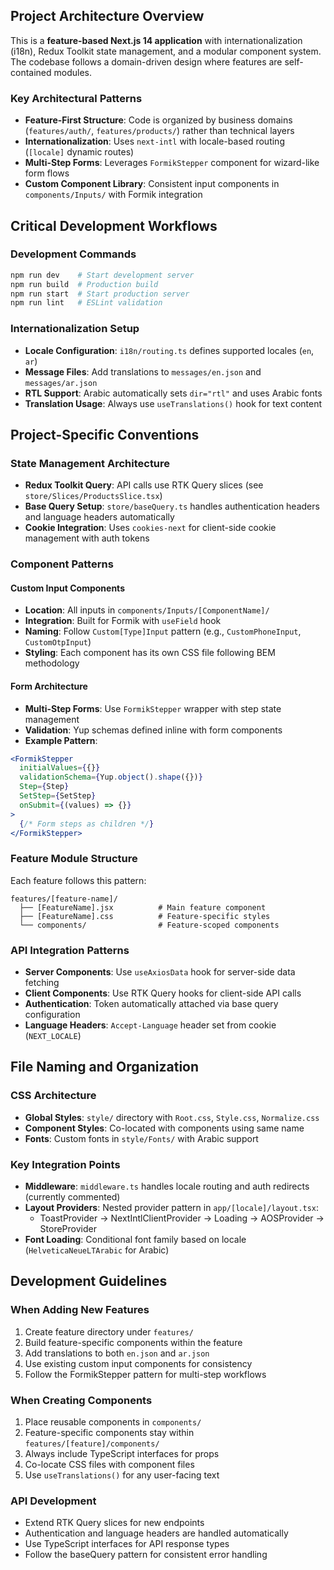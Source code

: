 ## Project Architecture Overview

This is a **feature-based Next.js 14 application** with internationalization (i18n), Redux Toolkit state management, and a modular component system. The codebase follows a domain-driven design where features are self-contained modules.

### Key Architectural Patterns

- **Feature-First Structure**: Code is organized by business domains (`features/auth/`, `features/products/`) rather than technical layers
- **Internationalization**: Uses `next-intl` with locale-based routing (`[locale]` dynamic routes)
- **Multi-Step Forms**: Leverages `FormikStepper` component for wizard-like form flows
- **Custom Component Library**: Consistent input components in `components/Inputs/` with Formik integration

## Critical Development Workflows

### Development Commands

```bash
npm run dev    # Start development server
npm run build  # Production build
npm run start  # Start production server
npm run lint   # ESLint validation
```

### Internationalization Setup

- **Locale Configuration**: `i18n/routing.ts` defines supported locales (`en`, `ar`)
- **Message Files**: Add translations to `messages/en.json` and `messages/ar.json`
- **RTL Support**: Arabic automatically sets `dir="rtl"` and uses Arabic fonts
- **Translation Usage**: Always use `useTranslations()` hook for text content

## Project-Specific Conventions

### State Management Architecture

- **Redux Toolkit Query**: API calls use RTK Query slices (see `store/Slices/ProductsSlice.tsx`)
- **Base Query Setup**: `store/baseQuery.ts` handles authentication headers and language headers automatically
- **Cookie Integration**: Uses `cookies-next` for client-side cookie management with auth tokens

### Component Patterns

#### Custom Input Components

- **Location**: All inputs in `components/Inputs/[ComponentName]/`
- **Integration**: Built for Formik with `useField` hook
- **Naming**: Follow `Custom[Type]Input` pattern (e.g., `CustomPhoneInput`, `CustomOtpInput`)
- **Styling**: Each component has its own CSS file following BEM methodology

#### Form Architecture

- **Multi-Step Forms**: Use `FormikStepper` wrapper with step state management
- **Validation**: Yup schemas defined inline with form components
- **Example Pattern**:

```jsx
<FormikStepper
  initialValues={{}}
  validationSchema={Yup.object().shape({})}
  Step={Step}
  SetStep={SetStep}
  onSubmit={(values) => {}}
>
  {/* Form steps as children */}
</FormikStepper>
```

### Feature Module Structure

Each feature follows this pattern:

```
features/[feature-name]/
  ├── [FeatureName].jsx          # Main feature component
  ├── [FeatureName].css          # Feature-specific styles
  └── components/                # Feature-scoped components
```

### API Integration Patterns

- **Server Components**: Use `useAxiosData` hook for server-side data fetching
- **Client Components**: Use RTK Query hooks for client-side API calls
- **Authentication**: Token automatically attached via base query configuration
- **Language Headers**: `Accept-Language` header set from cookie (`NEXT_LOCALE`)

## File Naming and Organization

### CSS Architecture

- **Global Styles**: `style/` directory with `Root.css`, `Style.css`, `Normalize.css`
- **Component Styles**: Co-located with components using same name
- **Fonts**: Custom fonts in `style/Fonts/` with Arabic support

### Key Integration Points

- **Middleware**: `middleware.ts` handles locale routing and auth redirects (currently commented)
- **Layout Providers**: Nested provider pattern in `app/[locale]/layout.tsx`:
  - ToastProvider → NextIntlClientProvider → Loading → AOSProvider → StoreProvider
- **Font Loading**: Conditional font family based on locale (`HelveticaNeueLTArabic` for Arabic)

## Development Guidelines

### When Adding New Features

1. Create feature directory under `features/`
2. Build feature-specific components within the feature
3. Add translations to both `en.json` and `ar.json`
4. Use existing custom input components for consistency
5. Follow the FormikStepper pattern for multi-step workflows

### When Creating Components

1. Place reusable components in `components/`
2. Feature-specific components stay within `features/[feature]/components/`
3. Always include TypeScript interfaces for props
4. Co-locate CSS files with component files
5. Use `useTranslations()` for any user-facing text

### API Development

- Extend RTK Query slices for new endpoints
- Authentication and language headers are handled automatically
- Use TypeScript interfaces for API response types
- Follow the baseQuery pattern for consistent error handling
